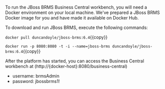 To run the JBoss BRMS Business Central workbench, you will need a Docker environment on your local machine. We've prepared a JBoss BRMS Docker image for you and have made it available on Docker Hub.

To download and run JBoss BRMS, execute the following commands:

`docker pull duncandoyle/jboss-brms:6.4`{{copy}}

`docker run -p 8080:8080 -t -i --name=jboss-brms duncandoyle/jboss-brms:6.4`{{copy}}

After the platform has started, you can access the Business Central workbench at (http://{docker-host}:8080/business-central)

- username: brmsAdmin
- password: jbossbrms1!
